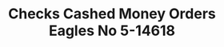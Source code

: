 ---
f_zip-code: 92410
f_state-code: CA
title: Checks Cashed Money Orders Eagles No 5-14618
f_phone: 909-888-8127
f_city-only: San Bernardino
f_address: 106 West Base Line Street San Bernardino
f_location-unique-id: '14618'
slug: checks-cashed-money-orders-eagles-no-5-14618
updated-on: '2024-05-30T13:46:58.046Z'
created-on: '2024-05-30T13:36:59.803Z'
published-on: '2024-05-30T13:54:32.469Z'
f_city-state: cms/city/san-bernardino-ca.md
f_company: cms/company/checks-cashed-money-orders-eagles-no-5.md
f_state: cms/state/california.md
layout: '[payday-loan].html'
tags: payday-loan
---